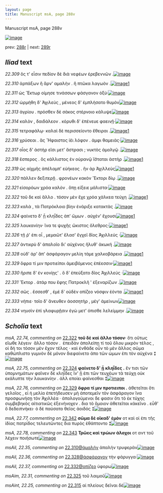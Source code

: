 ```yaml
---
layout: page
title: Manuscript msA, page 288v
---
```


Manuscript msA, page 288v

[![image](http://www.homermultitext.org/iipsrv?OBJ=IIP,1.0&FIF=/project/homer/pyramidal/deepzoom/hmt/vaimg/2017a/VA288VN_0790.tif&WID=100&CVT=JPEG)](http://www.homermultitext.org/ict2/?urn=urn:cite2:hmt:vaimg.2017a:VA288VN_0790)

prev:  [288r](../288r) | next:  [289r](../289r)

## *Iliad* text

*22.309* <a id="22.309"/> ὅς τ' εἶσιν πεδίον δὲ διὰ νεφέων ἐρεβεννῶν .[![image](http://www.homermultitext.org/iipsrv?OBJ=IIP,1.0&FIF=/project/homer/pyramidal/deepzoom/hmt/vaimg/2017a/VA288VN_0790.tif&RGN=0.4772,0.2271,0.3928,0.02490&WID=1000&CVT=JPEG)](http://www.homermultitext.org/ict2/?urn=urn:cite2:hmt:vaimg.2017a:VA288VN_0790@0.4772,0.2271,0.3928,0.02490)

*22.310* <a id="22.310"/> ἁρπάξων ἢ ἄρν' αμαλὴν . ἢ πτῶκα λαγωὸν .[![image](http://www.homermultitext.org/iipsrv?OBJ=IIP,1.0&FIF=/project/homer/pyramidal/deepzoom/hmt/vaimg/2017a/VA288VN_0790.tif&RGN=0.4801,0.2515,0.3850,0.02490&WID=1000&CVT=JPEG)](http://www.homermultitext.org/ict2/?urn=urn:cite2:hmt:vaimg.2017a:VA288VN_0790@0.4801,0.2515,0.3850,0.02490)[1](#msAil_22.35)

*22.311* <a id="22.311"/> ὡς Ἕκτωρ οίμησε τινάσσων φάσγανον ὀξύ·[![image](http://www.homermultitext.org/iipsrv?OBJ=IIP,1.0&FIF=/project/homer/pyramidal/deepzoom/hmt/vaimg/2017a/VA288VN_0790.tif&RGN=0.4801,0.2694,0.3814,0.02490&WID=1000&CVT=JPEG)](http://www.homermultitext.org/ict2/?urn=urn:cite2:hmt:vaimg.2017a:VA288VN_0790@0.4801,0.2694,0.3814,0.02490)

*22.312* <a id="22.312"/> ὡρμήθη δ' Ἀχιλεὺς , μένεος δ' ἐμπλήσατο θυμὸν[![image](http://www.homermultitext.org/iipsrv?OBJ=IIP,1.0&FIF=/project/homer/pyramidal/deepzoom/hmt/vaimg/2017a/VA288VN_0790.tif&RGN=0.4775,0.2918,0.4226,0.02213&WID=1000&CVT=JPEG)](http://www.homermultitext.org/ict2/?urn=urn:cite2:hmt:vaimg.2017a:VA288VN_0790@0.4775,0.2918,0.4226,0.02213)

*22.313* <a id="22.313"/> ἀγρίου . πρόσθεν δὲ σάκος στέρνοιο κάλυψε[![image](http://www.homermultitext.org/iipsrv?OBJ=IIP,1.0&FIF=/project/homer/pyramidal/deepzoom/hmt/vaimg/2017a/VA288VN_0790.tif&RGN=0.4761,0.3098,0.3721,0.02296&WID=1000&CVT=JPEG)](http://www.homermultitext.org/ict2/?urn=urn:cite2:hmt:vaimg.2017a:VA288VN_0790@0.4761,0.3098,0.3721,0.02296)

*22.314* <a id="22.314"/> καλὸν , δαιδάλεον . κόρυθι δ' ἐπένευε φαεινῇ·[![image](http://www.homermultitext.org/iipsrv?OBJ=IIP,1.0&FIF=/project/homer/pyramidal/deepzoom/hmt/vaimg/2017a/VA288VN_0790.tif&RGN=0.4794,0.3297,0.3847,0.02379&WID=1000&CVT=JPEG)](http://www.homermultitext.org/ict2/?urn=urn:cite2:hmt:vaimg.2017a:VA288VN_0790@0.4794,0.3297,0.3847,0.02379)

*22.315* <a id="22.315"/> τετραφάλῳ· καλαὶ δὲ περισσείοντο ἔθειραι .[![image](http://www.homermultitext.org/iipsrv?OBJ=IIP,1.0&FIF=/project/homer/pyramidal/deepzoom/hmt/vaimg/2017a/VA288VN_0790.tif&RGN=0.4794,0.3463,0.3847,0.02517&WID=1000&CVT=JPEG)](http://www.homermultitext.org/ict2/?urn=urn:cite2:hmt:vaimg.2017a:VA288VN_0790@0.4794,0.3463,0.3847,0.02517)[1](#msAint_22.25)

*22.316* <a id="22.316"/> χρύσεαι . ἃς Ἥφαιστος ί̈ει λόφον . ἀμφι θαμειάς·[![image](http://www.homermultitext.org/iipsrv?OBJ=IIP,1.0&FIF=/project/homer/pyramidal/deepzoom/hmt/vaimg/2017a/VA288VN_0790.tif&RGN=0.4429,0.1408,0.4042,0.02766&WID=1000&CVT=JPEG)](http://www.homermultitext.org/ict2/?urn=urn:cite2:hmt:vaimg.2017a:VA288VN_0790@0.4429,0.1408,0.4042,0.02766)

*22.317* <a id="22.317"/> οἷος δ' ἀστὴρ εῖσι μετ' ἄστρασι ; νυκτὸς ἀμολγῷ .[![image](http://www.homermultitext.org/iipsrv?OBJ=IIP,1.0&FIF=/project/homer/pyramidal/deepzoom/hmt/vaimg/2017a/VA288VN_0790.tif&RGN=0.4812,0.3657,0.3987,0.02185&WID=1000&CVT=JPEG)](http://www.homermultitext.org/ict2/?urn=urn:cite2:hmt:vaimg.2017a:VA288VN_0790@0.4812,0.3657,0.3987,0.02185)

*22.318* <a id="22.318"/> ἕσπερος . ὃς κάλλιστος ἐν οὐρανῷ ἵ̈σταται ἀστὴρ .[![image](http://www.homermultitext.org/iipsrv?OBJ=IIP,1.0&FIF=/project/homer/pyramidal/deepzoom/hmt/vaimg/2017a/VA288VN_0790.tif&RGN=0.4646,0.3823,0.4094,0.02600&WID=1000&CVT=JPEG)](http://www.homermultitext.org/ict2/?urn=urn:cite2:hmt:vaimg.2017a:VA288VN_0790@0.4646,0.3823,0.4094,0.02600)[1](#msA_22.72c)

*22.319* <a id="22.319"/> ὡς αἰχμῆς ἀπέλαμπ' εὐήκεος . ἣν ὰρ Ἀχιλλεὺς[![image](http://www.homermultitext.org/iipsrv?OBJ=IIP,1.0&FIF=/project/homer/pyramidal/deepzoom/hmt/vaimg/2017a/VA288VN_0790.tif&RGN=0.4823,0.4055,0.4064,0.02213&WID=1000&CVT=JPEG)](http://www.homermultitext.org/ict2/?urn=urn:cite2:hmt:vaimg.2017a:VA288VN_0790@0.4823,0.4055,0.4064,0.02213)[1](#msA_22.73)

*22.320* <a id="22.320"/> πάλλεν δεξιτερῇ . φρονέων κακὸν Ἕκτορι δίῳ .[![image](http://www.homermultitext.org/iipsrv?OBJ=IIP,1.0&FIF=/project/homer/pyramidal/deepzoom/hmt/vaimg/2017a/VA288VN_0790.tif&RGN=0.4746,0.4221,0.4116,0.02573&WID=1000&CVT=JPEG)](http://www.homermultitext.org/ict2/?urn=urn:cite2:hmt:vaimg.2017a:VA288VN_0790@0.4746,0.4221,0.4116,0.02573)

*22.321* <a id="22.321"/> εἰσορόων χρόα καλὸν . ὅπῃ είξειε μάλιστα·[![image](http://www.homermultitext.org/iipsrv?OBJ=IIP,1.0&FIF=/project/homer/pyramidal/deepzoom/hmt/vaimg/2017a/VA288VN_0790.tif&RGN=0.4749,0.4423,0.3865,0.02545&WID=1000&CVT=JPEG)](http://www.homermultitext.org/ict2/?urn=urn:cite2:hmt:vaimg.2017a:VA288VN_0790@0.4749,0.4423,0.3865,0.02545)

*22.322* <a id="22.322"/> τοῦ δε καὶ ἄλλο . τόσον μὲν ἔχε χρόα χάλκεα τεύχη .[![image](http://www.homermultitext.org/iipsrv?OBJ=IIP,1.0&FIF=/project/homer/pyramidal/deepzoom/hmt/vaimg/2017a/VA288VN_0790.tif&RGN=0.4606,0.4564,0.4480,0.02932&WID=1000&CVT=JPEG)](http://www.homermultitext.org/ict2/?urn=urn:cite2:hmt:vaimg.2017a:VA288VN_0790@0.4606,0.4564,0.4480,0.02932)[1](#msA_22.74)

*22.323* <a id="22.323"/> καλὰ , τὰ Πατρόκλοιο βίην ἐνάριξε κατακτὰς .[![image](http://www.homermultitext.org/iipsrv?OBJ=IIP,1.0&FIF=/project/homer/pyramidal/deepzoom/hmt/vaimg/2017a/VA288VN_0790.tif&RGN=0.4797,0.4799,0.4252,0.02241&WID=1000&CVT=JPEG)](http://www.homermultitext.org/ict2/?urn=urn:cite2:hmt:vaimg.2017a:VA288VN_0790@0.4797,0.4799,0.4252,0.02241)

*22.324* <a id="22.324"/> φαίνετο δ' ᾗ κληῗδες ἀπ' ὤμων . αὐχέν' ἔχουσι[![image](http://www.homermultitext.org/iipsrv?OBJ=IIP,1.0&FIF=/project/homer/pyramidal/deepzoom/hmt/vaimg/2017a/VA288VN_0790.tif&RGN=0.4823,0.4954,0.3902,0.02849&WID=1000&CVT=JPEG)](http://www.homermultitext.org/ict2/?urn=urn:cite2:hmt:vaimg.2017a:VA288VN_0790@0.4823,0.4954,0.3902,0.02849)[1](#msA_22.75)

*22.325* <a id="22.325"/> λαυκανίην· ἵνα τε ψυχῆς ὤκιστος ὄλεθρος·[![image](http://www.homermultitext.org/iipsrv?OBJ=IIP,1.0&FIF=/project/homer/pyramidal/deepzoom/hmt/vaimg/2017a/VA288VN_0790.tif&RGN=0.4867,0.5170,0.3957,0.02019&WID=1000&CVT=JPEG)](http://www.homermultitext.org/ict2/?urn=urn:cite2:hmt:vaimg.2017a:VA288VN_0790@0.4867,0.5170,0.3957,0.02019)[1](#msAim_22.31)

*22.326* <a id="22.326"/> τῇ ῥ' ἐπι οἷ , μεμαῶτ' ἔλασ' ἔγχεϊ δῖος Ἀχιλλεύς ·[![image](http://www.homermultitext.org/iipsrv?OBJ=IIP,1.0&FIF=/project/homer/pyramidal/deepzoom/hmt/vaimg/2017a/VA288VN_0790.tif&RGN=0.4801,0.5331,0.4234,0.02573&WID=1000&CVT=JPEG)](http://www.homermultitext.org/ict2/?urn=urn:cite2:hmt:vaimg.2017a:VA288VN_0790@0.4801,0.5331,0.4234,0.02573)

*22.327* <a id="22.327"/> ἀντικρὺ δ' ἁπαλοῖο δι' αὐχένος ἤλυθ' ἀκωκή .[![image](http://www.homermultitext.org/iipsrv?OBJ=IIP,1.0&FIF=/project/homer/pyramidal/deepzoom/hmt/vaimg/2017a/VA288VN_0790.tif&RGN=0.4831,0.5538,0.3939,0.02213&WID=1000&CVT=JPEG)](http://www.homermultitext.org/ict2/?urn=urn:cite2:hmt:vaimg.2017a:VA288VN_0790@0.4831,0.5538,0.3939,0.02213)

*22.328* <a id="22.328"/> οὐδ' άρ' ἂπ' ἀσφάραγον μελίη τάμε χαλκοβάρεια .[![image](http://www.homermultitext.org/iipsrv?OBJ=IIP,1.0&FIF=/project/homer/pyramidal/deepzoom/hmt/vaimg/2017a/VA288VN_0790.tif&RGN=0.4860,0.5734,0.4071,0.02158&WID=1000&CVT=JPEG)](http://www.homermultitext.org/ict2/?urn=urn:cite2:hmt:vaimg.2017a:VA288VN_0790@0.4860,0.5734,0.4071,0.02158)[1](#msAil_22.36)

*22.329* <a id="22.329"/> ὄφρα τί μιν προτιείποι ἀμειβόμενος ἐπέεσσιν·[![image](http://www.homermultitext.org/iipsrv?OBJ=IIP,1.0&FIF=/project/homer/pyramidal/deepzoom/hmt/vaimg/2017a/VA288VN_0790.tif&RGN=0.4576,0.5917,0.4403,0.02434&WID=1000&CVT=JPEG)](http://www.homermultitext.org/ict2/?urn=urn:cite2:hmt:vaimg.2017a:VA288VN_0790@0.4576,0.5917,0.4403,0.02434)[1](#msA_22.76)

*22.330* <a id="22.330"/> ἤριπε δ' ἐν κονίῃς' . ὃ δ' ἐπεύξατο δῖος Ἀχιλλεύς ·[![image](http://www.homermultitext.org/iipsrv?OBJ=IIP,1.0&FIF=/project/homer/pyramidal/deepzoom/hmt/vaimg/2017a/VA288VN_0790.tif&RGN=0.4742,0.6108,0.4256,0.02434&WID=1000&CVT=JPEG)](http://www.homermultitext.org/ict2/?urn=urn:cite2:hmt:vaimg.2017a:VA288VN_0790@0.4742,0.6108,0.4256,0.02434)

*22.331* <a id="22.331"/> Ἕκτορ . ἀτάρ που ἔφης Πατροκλῆ ' ἐξεναρίζων .[![image](http://www.homermultitext.org/iipsrv?OBJ=IIP,1.0&FIF=/project/homer/pyramidal/deepzoom/hmt/vaimg/2017a/VA288VN_0790.tif&RGN=0.4805,0.6299,0.4105,0.02296&WID=1000&CVT=JPEG)](http://www.homermultitext.org/ict2/?urn=urn:cite2:hmt:vaimg.2017a:VA288VN_0790@0.4805,0.6299,0.4105,0.02296)

*22.332* <a id="22.332"/> σῶς . ἔσσεσθ' , ἐμὲ δ' οὐδὲν οπίζεο νόσφιν ἐόντα .[![image](http://www.homermultitext.org/iipsrv?OBJ=IIP,1.0&FIF=/project/homer/pyramidal/deepzoom/hmt/vaimg/2017a/VA288VN_0790.tif&RGN=0.4838,0.6479,0.4156,0.02213&WID=1000&CVT=JPEG)](http://www.homermultitext.org/ict2/?urn=urn:cite2:hmt:vaimg.2017a:VA288VN_0790@0.4838,0.6479,0.4156,0.02213)[1](#msAil_22.37)

*22.333* <a id="22.333"/> νήπιε· τοῖο δ' ἄνευθεν ἀοσσητὴρ , μέγ' ἀμείνων[![image](http://www.homermultitext.org/iipsrv?OBJ=IIP,1.0&FIF=/project/homer/pyramidal/deepzoom/hmt/vaimg/2017a/VA288VN_0790.tif&RGN=0.4853,0.6661,0.3954,0.02185&WID=1000&CVT=JPEG)](http://www.homermultitext.org/ict2/?urn=urn:cite2:hmt:vaimg.2017a:VA288VN_0790@0.4853,0.6661,0.3954,0.02185)

*22.334* <a id="22.334"/> νηυσὶν ἐπὶ γλαφυρῇσιν ἐγὼ μετ' όπισθε λελείμμην .[![image](http://www.homermultitext.org/iipsrv?OBJ=IIP,1.0&FIF=/project/homer/pyramidal/deepzoom/hmt/vaimg/2017a/VA288VN_0790.tif&RGN=0.4878,0.6841,0.4164,0.02766&WID=1000&CVT=JPEG)](http://www.homermultitext.org/ict2/?urn=urn:cite2:hmt:vaimg.2017a:VA288VN_0790@0.4878,0.6841,0.4164,0.02766)

## *Scholia* text

*msA, 22.74, commenting on* [22.322](#22.322)  <a id="msA_22.74"/> **τοῦ δὲ καὶ ἄλλο τόσον·** ὅτι οὕτως εἴωθε λέγειν  ἄλλο τόσον .  ἐπειδὰν ἀπολείπῃ τί τοῦ ὄλου μικρὸν τέλος , οἱ δή τοι τόσον μὲν ἔχον τέλος · καὶ ἐνθάδε οὖν τὸ μὲν ἄλλος σῶμα καθώπλιστο γυμνὸν δὲ μόνον διεφαίνετο ἀπο τῶν ώμων ἐπι τὸν αὐχένα ⁑[![image](http://www.homermultitext.org/iipsrv?OBJ=IIP,1.0&FIF=/project/homer/pyramidal/deepzoom/hmt/vaimg/2017a/VA288VN_0790.tif&RGN=0.2181,0.3765,0.2327,0.07178&WID=1000&CVT=JPEG)](http://www.homermultitext.org/ict2/?urn=urn:cite2:hmt:vaimg.2017a:VA288VN_0790@0.2181,0.3765,0.2327,0.07178)

*msA, 22.75, commenting on* [22.324](#22.324)  <a id="msA_22.75"/> **φαίνετο δ' ᾗ κληῗδες .** ἔν τισι τῶν ὑπομνημάτων φαῖνεν δὲ κληῗδες ἵν' ᾖ ἐπι τῶν τευχέων τὰ τεύχῃ οὐκ εκάλυπτε τὴν λαυκανίην . ἀλλ εποίει φαίνεσθαι ⁑[![image](http://www.homermultitext.org/iipsrv?OBJ=IIP,1.0&FIF=/project/homer/pyramidal/deepzoom/hmt/vaimg/2017a/VA288VN_0790.tif&RGN=0.2176,0.4422,0.2314,0.08658&WID=1000&CVT=JPEG)](http://www.homermultitext.org/ict2/?urn=urn:cite2:hmt:vaimg.2017a:VA288VN_0790@0.2176,0.4422,0.2314,0.08658)

*msA, 22.76, commenting on* [22.329](#22.329)  <a id="msA_22.76"/> **ὄφρα τί μιν προτιειποι .** ἀθετεῖται ὅτι γελοῖος , εἰ ἡ μελία ἐπετήδευσεν μὴ ἀποτεμεῖν τὸν ἀσφάραγον ἵνα προσφωνήσῃ τὸν Ἀχιλλέα · ἀπολογούμενοι δε φασιν ὅτι τὸ ἐκ τύχης συμβεβηκὸς αἰτιατικῶς ἐξενήνοχεν . δια τὸ ὅμοιον ἀθετεῖται κἀκεῖνο . εὖθ' ὅ δεδειπνήκει· ὁ δὲ παύσατο θεῖος ἀοιδός ⁑[![image](http://www.homermultitext.org/iipsrv?OBJ=IIP,1.0&FIF=/project/homer/pyramidal/deepzoom/hmt/vaimg/2017a/VA288VN_0790.tif&RGN=0.2257,0.5185,0.2133,0.09018&WID=1000&CVT=JPEG)](http://www.homermultitext.org/ict2/?urn=urn:cite2:hmt:vaimg.2017a:VA288VN_0790@0.2257,0.5185,0.2133,0.09018)

*msA, 22.77, commenting on* [22.342](#22.342)  <a id="msA_22.77"/> **σῶμα δὲ οἴκαδ' ἐμὸν** οτ καὶ οἱ ἐπι τῆς ἰδίας πατρίδος τελευτῶντες δια πυρὸς ἐθάπτοντο ⁑[![image](http://www.homermultitext.org/iipsrv?OBJ=IIP,1.0&FIF=/project/homer/pyramidal/deepzoom/hmt/vaimg/2017a/VA288VN_0790.tif&RGN=0.2178,0.5965,0.2283,0.05809&WID=1000&CVT=JPEG)](http://www.homermultitext.org/ict2/?urn=urn:cite2:hmt:vaimg.2017a:VA288VN_0790@0.2178,0.5965,0.2283,0.05809)

*msA, 22.78, commenting on* [22.343](#22.343)  <a id="msA_22.78"/> **Τρῶες καὶ τρώων άλοχοι** οτ αντ τοῦ λέχειν ποιήσωτε[![image](http://www.homermultitext.org/iipsrv?OBJ=IIP,1.0&FIF=/project/homer/pyramidal/deepzoom/hmt/vaimg/2017a/VA288VN_0790.tif&RGN=0.2220,0.6480,0.2360,0.09654&WID=1000&CVT=JPEG)](http://www.homermultitext.org/ict2/?urn=urn:cite2:hmt:vaimg.2017a:VA288VN_0790@0.2220,0.6480,0.2360,0.09654)

*msAil, 22.35, commenting on* [22.310@ἀμαλήν](#22.310@ἀμαλήν)  <a id="msAil_22.35"/> ἁπαλήν τρυφεράν[![image](http://www.homermultitext.org/iipsrv?OBJ=IIP,1.0&FIF=/project/homer/pyramidal/deepzoom/hmt/vaimg/2017a/VA288VN_0790.tif&RGN=0.6441,0.2459,0.06780,0.01107&WID=1000&CVT=JPEG)](http://www.homermultitext.org/ict2/?urn=urn:cite2:hmt:vaimg.2017a:VA288VN_0790@0.6441,0.2459,0.06780,0.01107)

*msAil, 22.36, commenting on* [22.328@ἀσφάραγον](#22.328@ἀσφάραγον)  <a id="msAil_22.36"/> τὴν φάρυγγα·[![image](http://www.homermultitext.org/iipsrv?OBJ=IIP,1.0&FIF=/project/homer/pyramidal/deepzoom/hmt/vaimg/2017a/VA288VN_0790.tif&RGN=0.6382,0.5671,0.05711,0.01355&WID=1000&CVT=JPEG)](http://www.homermultitext.org/ict2/?urn=urn:cite2:hmt:vaimg.2017a:VA288VN_0790@0.6382,0.5671,0.05711,0.01355)

*msAil, 22.37, commenting on* [22.332@οπίζεο](#22.332@οπίζεο)  <a id="msAil_22.37"/> ὑφορω[![image](http://www.homermultitext.org/iipsrv?OBJ=IIP,1.0&FIF=/project/homer/pyramidal/deepzoom/hmt/vaimg/2017a/VA288VN_0790.tif&RGN=0.7307,0.6440,0.03095,0.01107&WID=1000&CVT=JPEG)](http://www.homermultitext.org/ict2/?urn=urn:cite2:hmt:vaimg.2017a:VA288VN_0790@0.7307,0.6440,0.03095,0.01107)

*msAim, 22.31, commenting on* [22.325](#22.325)  <a id="msAim_22.31"/> τοῦ λαιμοῦ[![image](http://www.homermultitext.org/iipsrv?OBJ=IIP,1.0&FIF=/project/homer/pyramidal/deepzoom/hmt/vaimg/2017a/VA288VN_0790.tif&RGN=0.4315,0.5242,0.04901,0.01300&WID=1000&CVT=JPEG)](http://www.homermultitext.org/ict2/?urn=urn:cite2:hmt:vaimg.2017a:VA288VN_0790@0.4315,0.5242,0.04901,0.01300)

*msAint, 22.25, commenting on* [22.315](#22.315)  <a id="msAint_22.25"/> αἱ πλείους δεῖναι δὲ[![image](http://www.homermultitext.org/iipsrv?OBJ=IIP,1.0&FIF=/project/homer/pyramidal/deepzoom/hmt/vaimg/2017a/VA288VN_0790.tif&RGN=0.8585,0.3458,0.04237,0.04011&WID=1000&CVT=JPEG)](http://www.homermultitext.org/ict2/?urn=urn:cite2:hmt:vaimg.2017a:VA288VN_0790@0.8585,0.3458,0.04237,0.04011)